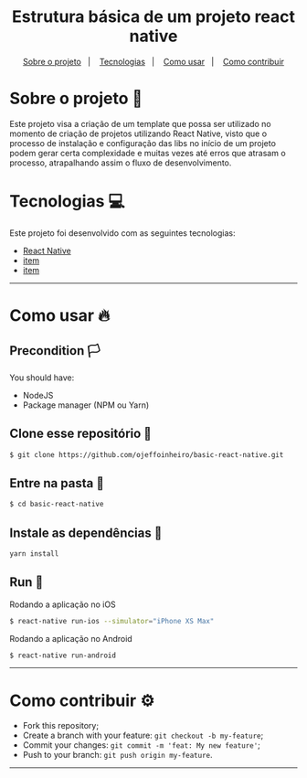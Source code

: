 <h1 align="center">
  Estrutura básica de um projeto react native
</h1>
  
<p align="center">
  <a href="#sobre-o-projeto-book">Sobre o projeto</a>&nbsp;&nbsp;&nbsp;|&nbsp;&nbsp;&nbsp;
  <a href="#tecnologias-computer">Tecnologias</a>&nbsp;&nbsp;&nbsp;|&nbsp;&nbsp;&nbsp;  
  <a href="#como-usar-fire">Como usar</a>&nbsp;&nbsp;&nbsp;|&nbsp;&nbsp;&nbsp;
  <a href="#como-contribuir-gear">Como contribuir</a>
</p>

# Sobre o projeto :book:
Este projeto visa a criação de um template que possa ser utilizado no momento de criação de projetos utilizando React Native, visto que o processo de instalação e configuração das libs no início de um projeto podem gerar certa complexidade e muitas vezes até erros que atrasam o processo, atrapalhando assim o fluxo de desenvolvimento.

# Tecnologias :computer:
Este projeto foi desenvolvido com as seguintes tecnologias:
- [React Native](https://reactnative.dev)
- [item](https://react-icons.github.io/react-icons/)
- [item](https://reactrouter.com/)
---

# Como usar :fire:
## Precondition :white_flag:
You should have:
- NodeJS
- Package manager (NPM ou Yarn)

## Clone esse repositório :floppy_disk:
```bash
$ git clone https://github.com/ojeffoinheiro/basic-react-native.git
```
## Entre na pasta :file_folder:
```bash
$ cd basic-react-native
```
## Instale as dependências :wrench:
```bash
yarn install
```
## Run :iphone:
Rodando a aplicação no iOS
```bash
$ react-native run-ios --simulator="iPhone XS Max"
```
Rodando a aplicação no Android
```bash
$ react-native run-android
```
---

# Como contribuir :gear:
- Fork this repository;
- Create a branch with your feature: `git checkout -b my-feature`;
- Commit your changes: `git commit -m 'feat: My new feature'`;
- Push to your branch: `git push origin my-feature`.
---

